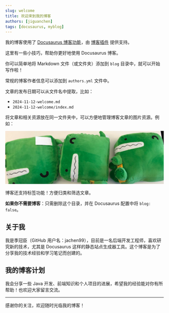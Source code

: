 ```yaml
---
slug: welcome
title: 欢迎来到我的博客
authors: [jiguanchen]
tags: [docusaurus, myblog]
---
```


我的博客使用了 [Docusaurus 博客功能](https://docusaurus.io/docs/blog)，由 [博客插件](https://docusaurus.io/docs/api/plugins/@docusaurus/plugin-content-blog) 提供支持。

这里有一些小技巧，帮助你更好地使用 Docusaurus 博客。

<!-- truncate -->

你可以简单地将 Markdown 文件（或文件夹）添加到 `blog` 目录中，就可以开始写作啦！

常规的博客作者信息可以添加到 `authors.yml` 文件中。

文章的发布日期可以从文件名中提取，比如：

- `2024-11-12-welcome.md`
- `2024-11-12-welcome/index.md`

将文章和相关资源放在同一文件夹中，可以方便地管理博客文章的图片资源。例如：

![Docusaurus 公仔](./docusaurus-plushie-banner.jpeg)

博客还支持标签功能！方便归类和筛选文章。

**如果你不需要博客**：只需删除这个目录，并在 Docusaurus 配置中将 `blog: false`。

## 关于我

我是季冠臣（GitHub 用户名：jachen99），目前是一名后端开发工程师，喜欢研究新的技术，尤其是 Docusaurus 这样的静态站点生成器工具。这个博客是为了分享我的技术经验和学习笔记而创建的。

## 我的博客计划

我会分享一些 Java 开发、前端知识和个人项目的进展，希望我的经验能对你有所帮助！也欢迎大家留言交流。

---

感谢你的关注，欢迎随时光临我的博客！